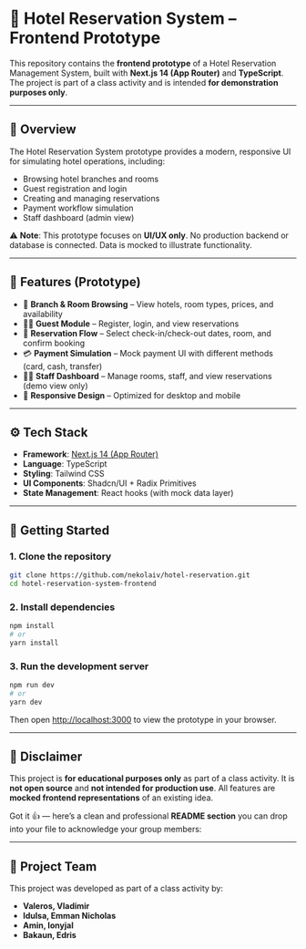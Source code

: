 # 🏨 Hotel Reservation System – Frontend Prototype

This repository contains the **frontend prototype** of a Hotel Reservation Management System, built with **Next.js 14 (App Router)** and **TypeScript**.
The project is part of a class activity and is intended **for demonstration purposes only**.

---

## 📌 Overview

The Hotel Reservation System prototype provides a modern, responsive UI for simulating hotel operations, including:

* Browsing hotel branches and rooms
* Guest registration and login
* Creating and managing reservations
* Payment workflow simulation
* Staff dashboard (admin view)

⚠️ **Note**: This prototype focuses on **UI/UX only**. No production backend or database is connected. Data is mocked to illustrate functionality.

---

## 🎨 Features (Prototype)

* 🏢 **Branch & Room Browsing** – View hotels, room types, prices, and availability
* 🙍‍♂️ **Guest Module** – Register, login, and view reservations
* 📅 **Reservation Flow** – Select check-in/check-out dates, room, and confirm booking
* 💳 **Payment Simulation** – Mock payment UI with different methods (card, cash, transfer)
* 👨‍💼 **Staff Dashboard** – Manage rooms, staff, and view reservations (demo view only)
* 📱 **Responsive Design** – Optimized for desktop and mobile

---

## ⚙️ Tech Stack

* **Framework**: [Next.js 14 (App Router)](https://nextjs.org/)
* **Language**: TypeScript
* **Styling**: Tailwind CSS
* **UI Components**: Shadcn/UI + Radix Primitives
* **State Management**: React hooks (with mock data layer)

---

## 🚀 Getting Started

### 1. Clone the repository

```bash
git clone https://github.com/nekolaiv/hotel-reservation.git
cd hotel-reservation-system-frontend
```

### 2. Install dependencies

```bash
npm install
# or
yarn install
```

### 3. Run the development server

```bash
npm run dev
# or
yarn dev
```

Then open [http://localhost:3000](http://localhost:3000) to view the prototype in your browser.

---

## 📜 Disclaimer

This project is **for educational purposes only** as part of a class activity.
It is **not open source** and **not intended for production use**.
All features are **mocked frontend representations** of an existing idea.


Got it 👍 — here’s a clean and professional **README section** you can drop into your file to acknowledge your group members:

---

## 👥 Project Team

This project was developed as part of a class activity by:

* **Valeros, Vladimir** 
* **Idulsa, Emman Nicholas** 
* **Amin, Ionyjal** 
* **Bakaun, Edris**
